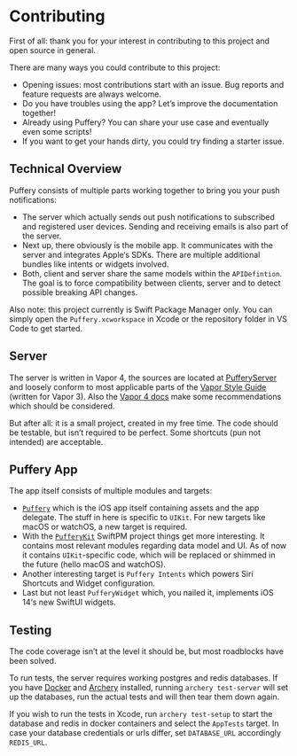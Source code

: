 # Contributing

First of all: thank you for your interest in contributing to this project and open source in general.

There are many ways you could contribute to this project:

- Opening issues: most contributions start with an issue. Bug reports and feature requests are always welcome.
- Do you have troubles using the app? Let’s improve the documentation together!
- Already using Puffery? You can share your use case and eventually even some scripts!
- If you want to get your hands dirty, you could try finding a starter issue.

## Technical Overview

Puffery consists of multiple parts working together to bring you your push notifications:

- The server which actually sends out push notifications to subscribed and registered user devices. Sending and receiving emails is also part of the server.
- Next up, there obviously is the mobile app. It communicates with the server and integrates Apple‘s SDKs. There are multiple additional bundles like intents or widgets involved.
- Both, client and server share the same models within the `APIDefintion`. The goal is to force compatibility between clients, server and to detect possible breaking API changes.

Also note: this project currently is Swift Package Manager only.
You can simply open the `Puffery.xcworkspace` in Xcode or the repository folder in VS Code to get started.

## Server

The server is written in Vapor 4, the sources are located at [PufferyServer](./PufferyServer) and loosely conform to most applicable parts of the [Vapor Style Guide](https://docs.vapor.codes/3.0/extras/style-guide/) (written for Vapor 3). Also the [Vapor 4 docs](https://docs.vapor.codes/4.0/) make some recommendations which should be considered.

But after all: it is a small project, created in my free time. The code should be testable, but isn’t required to be perfect. Some shortcuts (pun not intended) are acceptable.

## Puffery App

The app itself consists of multiple modules and targets:

- [`Puffery`](./Puffery) which is the iOS app itself containing assets and the app delegate. The stuff in here is specific to `UIKit`. For new targets like macOS or watchOS, a new target is required.
- With the [`PufferyKit`](./PufferyKit) SwiftPM project things get more interesting. It contains most relevant modules regarding data model and UI. As of now it contains `UIKit`-specific code, which will be replaced or shimmed in the future (hello macOS and watchOS).
- Another interesting target is `Puffery Intents` which powers Siri Shortcuts and Widget configuration.
- Last but not least `PufferyWidget` which, you nailed it, implements iOS 14‘s new SwiftUI widgets.

## Testing

The code coverage isn’t at the level it should be, but most roadblocks have been solved.

To run tests, the server requires working postgres and redis databases. If you have [Docker](https://www.docker.com/) and [Archery](https://github.com/vknabel/Archery) installed, running `archery test-server` will set up the databases, run the actual tests and will then tear them down again.

If you wish to run the tests in Xcode, run `archery test-setup` to start the database and redis in docker containers and select the `AppTests` target. In case your database credentials or urls differ, set `DATABASE_URL` accordingly `REDIS_URL`.
